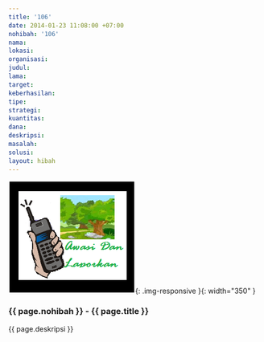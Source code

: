 ```yaml
---
title: '106'
date: 2014-01-23 11:08:00 +07:00
nohibah: '106'
nama:
lokasi:
organisasi:
judul:
lama:
target:
keberhasilan:
tipe:
strategi:
kuantitas:
dana:
deskripsi:
masalah:
solusi:
layout: hibah
---
```


![106](/static/img/hibahcms/106.png){: .img-responsive }{: width="350" }

### {{ page.nohibah }} - {{ page.title }}

{{ page.deskripsi }}
